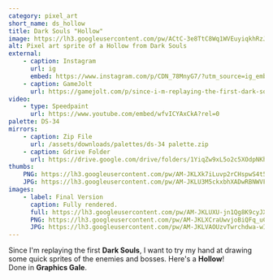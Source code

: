 ```yaml
---
category: pixel_art
short_name: ds_hollow
title: Dark Souls "Hollow"
image: https://lh3.googleusercontent.com/pw/ACtC-3e8TtC8Wq1WVEuyiqkhRzJMBG5E1bltoaVfXP8XgeyIjOEcdYePtEL70V69HxA7BdrZoo7JSdT6jCNq51uXczwg6wqy4UeW1WAmxAFswf-Uw35CEf8FMX5sKpEouyiyrlwiF_ndU_jlsNCHUU-AXdB-=w1200-h630-no?authuser=0
alt: Pixel art sprite of a Hollow from Dark Souls
external:
    - caption: Instagram
      url: ig
      embed: https://www.instagram.com/p/CDN_78MnyG7/?utm_source=ig_embed&amp;utm_campaign=loading
    - caption: GameJolt
      url: https://gamejolt.com/p/since-i-m-replaying-the-first-dark-souls-i-want-to-try-my-hand-at-ccugxmmg
video:
    - type: Speedpaint
      url: https://www.youtube.com/embed/wfvICYAxCkA?rel=0
palette: DS-34
mirrors:
    - caption: Zip File
      url: /assets/downloads/palettes/ds-34 palette.zip
    - caption: Gdrive Folder
      url: https://drive.google.com/drive/folders/1YiqZw9xL5o2c5XOdpNKhVUp9QVWIPloV?usp=sharing
thumbs:
    PNG: https://lh3.googleusercontent.com/pw/AM-JKLXk7iLuvp2rCHspwS4t5bA1CYQqITH53x9xGBwP9JnxzD865as0icdobMTEFoU3_mtwhHPO6Wi0JFhssleYF5WbAWHm904WcQrs8KmM3M_r_r5x9sYVsJ_V7-6kEYHAjKyejDGcbDBbMd5k5g773Wix
    JPG: https://lh3.googleusercontent.com/pw/AM-JKLU3M5ckxbhXADwRBNWVFj_KSA82s-7hONcrPq0jJjcdSmfpvAiKQtrpjKtWIn-bycNmsofzF3M3-qwzpNjFjDLmj8RzEIJEPWqAMfG4oFME0E6llcG2dK8egvodkV-40L-lJte8i9iWiHlQJMavfZf7
images:
    - label: Final Version
      caption: Fully rendered.
      full: https://lh3.googleusercontent.com/pw/AM-JKLUXU-jn1Qg8K9cyJXu3NUiAWWMPFq4YGdvUp-buB5cBwS4MtiAB4JpS73u5VkxK5gb8IWG4BYxAIKOUpNRr8bCdq2D-Ojsp_UtlsAk6lvaNI5mYyM3QNGd1PxWjUSMOjs6Prk-ncZ3nI3mjNEnD4q76=s1080
      PNG: https://lh3.googleusercontent.com/pw/AM-JKLXCraUwvjoBiQFq_uCCfbX2awz4-sntDWlpDInb9YY8g3AOO0USF57VEGllmv2cc_1U_VQVJ0kOQen8o4XvysensGHUh4lUsZiyIIDoQRk5QPm_fvRJFTEcCxvXtnJRVCm_gcAHQHlI9FFSTuP5Xc1C
      JPG: https://lh3.googleusercontent.com/pw/AM-JKLVAOUzvTwrchdwa-wIjT7q6-4Tt9QMGEJRoQF9Kk7C9CuKtYyNBNFPtYZv_96x6WadqOw1298WxGeekoQrxKy7EqmOhIK9I9F_20IUM8M7HsQgDtAKUx0_4pMj7-kBxjRz0JU2Ob8F-Z3M7CfjJaufP
---
```


Since I'm replaying the first **Dark Souls**, I want to try my hand at drawing some quick sprites of the enemies and bosses. Here's a **Hollow**!    
Done in **Graphics Gale**.
